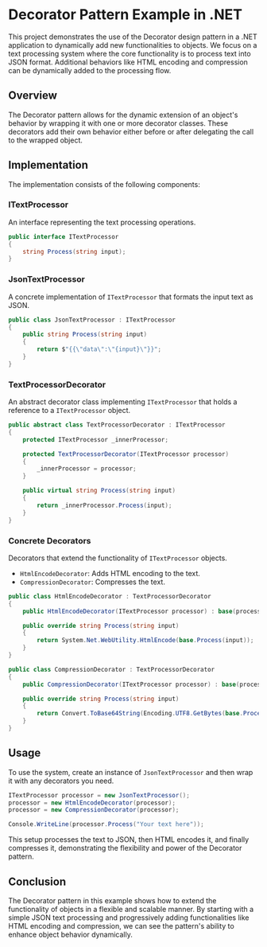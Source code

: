 
# Decorator Pattern Example in .NET

This project demonstrates the use of the Decorator design pattern in a .NET application to dynamically add new functionalities to objects. We focus on a text processing system where the core functionality is to process text into JSON format. Additional behaviors like HTML encoding and compression can be dynamically added to the processing flow.

## Overview

The Decorator pattern allows for the dynamic extension of an object's behavior by wrapping it with one or more decorator classes. These decorators add their own behavior either before or after delegating the call to the wrapped object.

## Implementation

The implementation consists of the following components:

### ITextProcessor

An interface representing the text processing operations.

```csharp
public interface ITextProcessor
{
    string Process(string input);
}
```

### JsonTextProcessor

A concrete implementation of `ITextProcessor` that formats the input text as JSON.

```csharp
public class JsonTextProcessor : ITextProcessor
{
    public string Process(string input)
    {
        return $"{{\"data\":\"{input}\"}}";
    }
}
```

### TextProcessorDecorator

An abstract decorator class implementing `ITextProcessor` that holds a reference to a `ITextProcessor` object.

```csharp
public abstract class TextProcessorDecorator : ITextProcessor
{
    protected ITextProcessor _innerProcessor;

    protected TextProcessorDecorator(ITextProcessor processor)
    {
        _innerProcessor = processor;
    }

    public virtual string Process(string input)
    {
        return _innerProcessor.Process(input);
    }
}
```

### Concrete Decorators

Decorators that extend the functionality of `ITextProcessor` objects.

- `HtmlEncodeDecorator`: Adds HTML encoding to the text.
- `CompressionDecorator`: Compresses the text.

```csharp
public class HtmlEncodeDecorator : TextProcessorDecorator
{
    public HtmlEncodeDecorator(ITextProcessor processor) : base(processor) { }

    public override string Process(string input)
    {
        return System.Net.WebUtility.HtmlEncode(base.Process(input));
    }
}

public class CompressionDecorator : TextProcessorDecorator
{
    public CompressionDecorator(ITextProcessor processor) : base(processor) { }

    public override string Process(string input)
    {
        return Convert.ToBase64String(Encoding.UTF8.GetBytes(base.Process(input)));
    }
}
```

## Usage

To use the system, create an instance of `JsonTextProcessor` and then wrap it with any decorators you need.

```csharp
ITextProcessor processor = new JsonTextProcessor();
processor = new HtmlEncodeDecorator(processor);
processor = new CompressionDecorator(processor);

Console.WriteLine(processor.Process("Your text here"));
```

This setup processes the text to JSON, then HTML encodes it, and finally compresses it, demonstrating the flexibility and power of the Decorator pattern.

## Conclusion

The Decorator pattern in this example shows how to extend the functionality of objects in a flexible and scalable manner. By starting with a simple JSON text processing and progressively adding functionalities like HTML encoding and compression, we can see the pattern's ability to enhance object behavior dynamically.
```